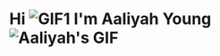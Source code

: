 # Hi ![GIF1](https://i.imgur.com/iWbQVpV.gif) I'm Aaliyah Young ![Aaliyah's GIF](https://i.imgur.com/sfxstqI.gif)
